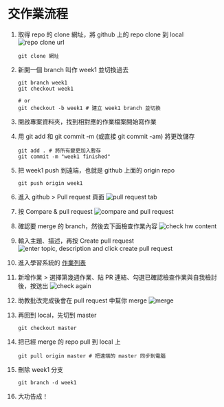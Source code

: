 # 交作業流程

1. 取得 repo 的 clone 網址，將 github 上的 repo clone 到 local
![repo clone url](https://i.imgur.com/51WfygL.png)

    ```bash=
    git clone 網址
    ```

2. 新開一個 branch 叫作 week1 並切換過去

    ```bash=
    git branch week1
    git checkout week1

    # or
    git checkout -b week1 # 建立 week1 branch 並切換
    ```

3. 開啟專案資料夾，找到相對應的作業檔案開始寫作業

4. 用 git add 和 git commit -m (或直接 git commit -am) 將更改儲存

    ```bash=
    git add . # 將所有變更加入暫存
    git commit -m "week1 finished"
    ```

5. 把 week1 push 到遠端，也就是 github 上面的 origin repo

    ```bash=
    git push origin week1
    ```

6. 進入 github > Pull request 頁面
    ![pull request tab](https://i.imgur.com/YoxPqsq.png)

7. 按 Compare & pull request
    ![compare and pull request](https://i.imgur.com/lhUR3ZJ.png)

8. 確認要 merge 的 branch，然後去下面檢查作業內容
    ![check hw content](https://i.imgur.com/d4S5kGS.png)

9. 輸入主題、描述，再按 Create pull request
    ![enter topic, description and click create pull request](https://i.imgur.com/Ivqk9GL.png)

10. 進入學習系統的 [作業列表](https://learning.lidemy.com/homeworks)

11. 新增作業 > 選擇第幾週作業、貼 PR 連結、勾選已確認檢查作業與自我檢討後，按送出
    ![check again](https://i.imgur.com/AZ5p97C.png)

12. 助教批改完成後會在 pull request 中幫你 merge
    ![merge](https://i.imgur.com/yu0lN8U.png)

13. 再回到 local，先切到 master

    ```bash=
    git checkout master
    ```

14. 把已經 merge 的 repo pull 到 local 上

    ```bash=
    git pull origin master # 把遠端的 master 同步到電腦
    ```

15. 刪除 week1 分支

    ```bash=
    git branch -d week1
    ```

16. 大功告成！

